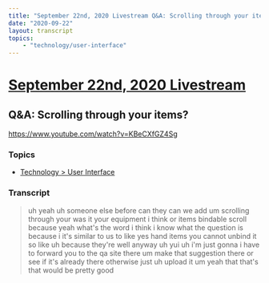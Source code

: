 ```yaml
---
title: "September 22nd, 2020 Livestream Q&A: Scrolling through your items?"
date: "2020-09-22"
layout: transcript
topics:
    - "technology/user-interface"
---
```

# [September 22nd, 2020 Livestream](../2020-09-22.md)
## Q&A: Scrolling through your items?
https://www.youtube.com/watch?v=KBeCXfGZ4Sg

### Topics
* [Technology > User Interface](../topics/technology/user-interface.md)

### Transcript

> uh yeah uh someone else before can they can we add um scrolling through your was it your equipment i think or items bindable scroll because yeah what's the word i think i know what the question is because i it's similar to us to like yes hand items you cannot unbind it so like uh because they're well anyway uh yui uh i'm just gonna i have to forward you to the qa site there um make that suggestion there or see if it's already there otherwise just uh upload it um yeah that that's that would be pretty good
